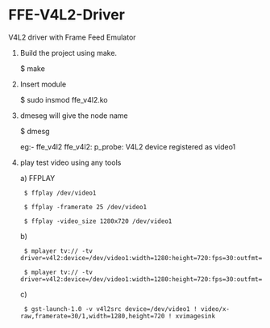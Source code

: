 # FFE-V4L2-Driver
V4L2 driver with Frame Feed Emulator


1. Build the project using make.

	$ make


2. Insert module

	$ sudo insmod ffe_v4l2.ko


3. dmeseg will give the node name

	$ dmesg

	eg:- ffe_v4l2 ffe_v4l2: p_probe: V4L2 device registered as video1


4. play test video using any tools

	a) FFPLAY
	
		$ ffplay /dev/video1
		
		$ ffplay -framerate 25 /dev/video1
		
		$ ffplay -video_size 1280x720 /dev/video1
	
	b)
		
		$ mplayer tv:// -tv driver=v4l2:device=/dev/video1:width=1280:height=720:fps=30:outfmt=yuy2
		
		$ mplayer tv:// -tv driver=v4l2:device=/dev/video1:width=1280:height=720:fps=30:outfmt=mjpg
	
	c)
	
		$ gst-launch-1.0 -v v4l2src device=/dev/video1 ! video/x-raw,framerate=30/1,width=1280,height=720 ! xvimagesink
